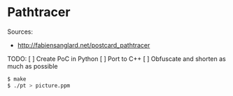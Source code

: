 # Pathtracer

Sources:
* http://fabiensanglard.net/postcard_pathtracer

TODO:
[ ] Create PoC in Python
[ ] Port to C++
[ ] Obfuscate and shorten as much as possible

```bash
$ make
$ ./pt > picture.ppm
```
